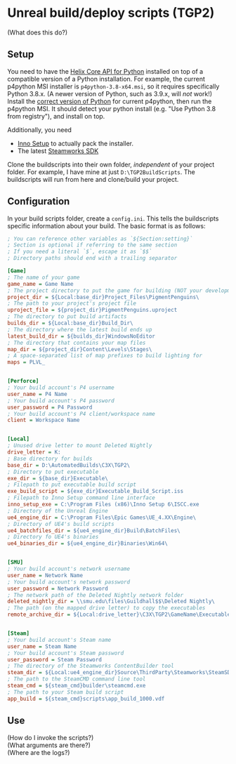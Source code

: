 # Unreal build/deploy scripts (TGP2)

(What does this do?)

## Setup

You need to have the [Helix Core API for Python](https://www.perforce.com/downloads/helix-core-api-python) installed
on top of a compatible version of a Python installation. For example, the current p4python MSI installer is
`p4python-3.8-x64.msi`, so it requires specifically Python 3.8.x. (A newer version of Python, such as 3.9.x, will
_not_ work!) Install the [correct version of Python](https://www.python.org/downloads/) for current p4python, then
run the p4python MSI. It should detect your python install (e.g. "Use Python 3.8 from registry"), and install on top.

Additionally, you need
- [Inno Setup](https://jrsoftware.org/isdl.php) to actually pack the installer.
- The latest [Steamworks SDK](https://partner.steamgames.com/downloads/steamworks_sdk.zip)

Clone the buildscripts into their own folder, _independent_ of your project folder. For example, I have mine at just
`D:\TGP2BuildScripts`. The buildscripts will run from here and clone/build your project.

## Configuration

In your build scripts folder, create a `config.ini`. This tells the buildscripts specific information about your build.
The basic format is as follows:

```ini
; You can reference other variables as `${Section:setting}`
; Section is optional if referring to the same section
; If you need a literal `$`, escape it as `$$`
; Directory paths should end with a trailing separator

[Game]
; The name of your game
game_name = Game Name
; The project directory to put the game for building (NOT your development folder!)
project_dir = ${Local:base_dir}Project_Files\PigmentPenguins\
; The path to your project's project file
uproject_file = ${project_dir}PigmentPenguins.uproject
; The directory to put build artifacts
builds_dir = ${Local:base_dir}Build_Dir\
; The directory where the latest build ends up
latest_build_dir = ${builds_dir}WindowsNoEditor
; The directory that contains your map files
map_dir = ${project_dir}Content\Levels\Stages\
; A space-separated list of map prefixes to build lighting for
maps = PLVL_


[Perforce]
; Your build account's P4 username
user_name = P4 Name
; Your build account's P4 password
user_password = P4 Password
; Your build account's P4 client/workspace name
client = Workspace Name


[Local]
; Unused drive letter to mount Deleted Nightly
drive_letter = K:
; Base directory for builds
base_dir = D:\AutomatedBuilds\C3X\TGP2\
; Directory to put executable
exe_dir = ${base_dir}Executable\
; Filepath to put executable build script
exe_build_script = ${exe_dir}Executable_Build_Script.iss
; Filepath to Inno Setup command line interface
inno_setup_exe = C:\Program Files (x86)\Inno Setup 6\ISCC.exe
; Directory of the Unreal Engine
ue4_engine_dir = C:\Program Files\Epic Games\UE_4.XX\Engine\
; Directory of UE4's build scripts
ue4_batchfiles_dir = ${ue4_engine_dir}Build\BatchFiles\
; Directory fo UE4's binaries
ue4_binaries_dir = ${ue4_engine_dir}Binaries\Win64\


[SMU]
; Your build account's network username
user_name = Network Name
; Your build account's network password
user_password = Network Password
; The network path of the Deleted Nightly network folder
deleted_nightly_dir = \\smu.edu\files\Guildhall$$\Deleted Nightly\
; The path (on the mapped drive letter) to copy the executables
remote_archive_dir = ${Local:drive_letter}\C3X\TGP2\GameName\Executables\


[Steam]
; Your build account's Steam name
user_name = Steam Name
; Your build account's Steam password
user_password = Steam Password
; The directory of the Steamworks ContentBuilder tool
steam_dir = ${Local:ue4_engine_dir}Source\ThirdParty\Steamworks\SteamSDKv1XX\sdk\tools\ContentBuilder\
; The path to the SteamCMD command line tool
steam_cmd = ${steam_cmd}builder\steamcmd.exe
; The path to your Steam build script
app_build = ${steam_cmd}scripts\app_build_1000.vdf
```

## Use

(How do I invoke the scripts?)  
(What arguments are there?)  
(Where are the logs?)
